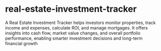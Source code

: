 # real-estate-investment-tracker
A Real Estate Investment Tracker helps investors monitor properties, track income and expenses, calculate ROI, and manage mortgages. It offers insights into cash flow, market value changes, and overall portfolio performance, enabling smarter investment decisions and long-term financial growth
